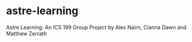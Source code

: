 # astre-learning

Astre Learning: An ICS 199 Group Project by Alex Nairn, Cianna Dawn and Matthew Zerrath
